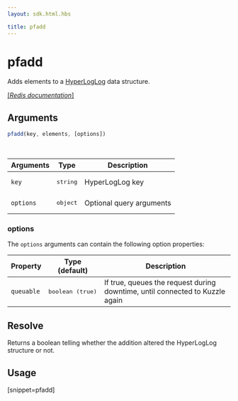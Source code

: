 ```yaml
---
layout: sdk.html.hbs

title: pfadd
---
```


# pfadd

Adds elements to a [HyperLogLog](https://en.wikipedia.org/wiki/HyperLogLog) data structure.

[[_Redis documentation_]](https://redis.io/commands/pfadd)

## Arguments

```js
pfadd(key, elements, [options])
```

<br/>

| Arguments    | Type    | Description |
|--------------|---------|-------------|
| `key` | <pre>string</pre> | HyperLogLog key |
| ``options`` | <pre>object</pre> | Optional query arguments |

### options

The `options` arguments can contain the following option properties:

| Property   | Type (default)   | Description                       |
| ---------- | ------- | --------------------------------- |
| `queuable` | <pre>boolean (true)</pre> | If true, queues the request during downtime, until connected to Kuzzle again |

## Resolve

Returns a boolean telling whether the addition altered the HyperLogLog structure or not.

## Usage

[snippet=pfadd]
